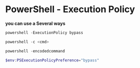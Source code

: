 # PowerShell - Execution Policy

**you can use a Several ways**

```powershell
powershell -ExecutionPolicy bypass

powershell -c <cmd>

powershell -encodedcommand

$env:PSExecutionPolicyPreference="bypass"
```

